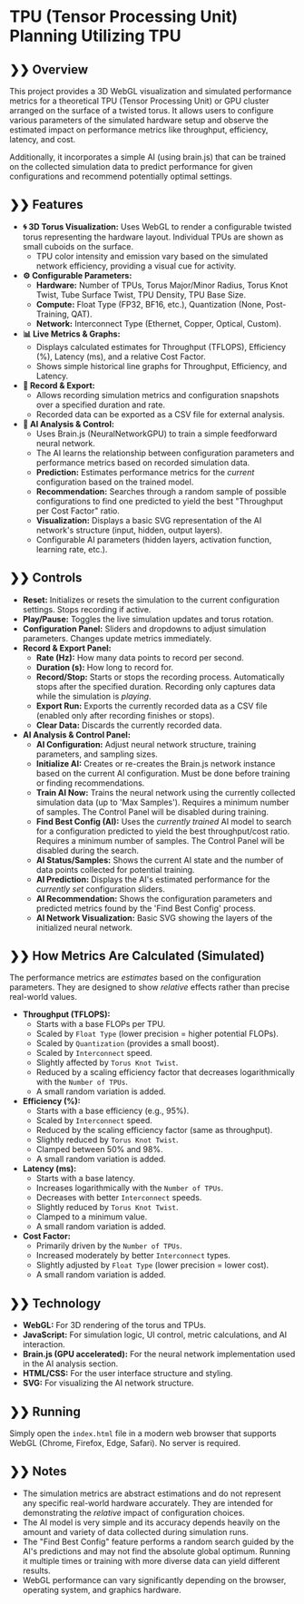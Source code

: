 # TPU (Tensor Processing Unit) Planning Utilizing TPU

## ❯❯ Overview

This project provides a 3D WebGL visualization and simulated performance metrics for a theoretical TPU (Tensor Processing Unit) or GPU cluster arranged on the surface of a twisted torus. It allows users to configure various parameters of the simulated hardware setup and observe the estimated impact on performance metrics like throughput, efficiency, latency, and cost.

Additionally, it incorporates a simple AI (using brain.js) that can be trained on the collected simulation data to predict performance for given configurations and recommend potentially optimal settings.

## ❯❯ Features

- **🌀 3D Torus Visualization:** Uses WebGL to render a configurable twisted torus representing the hardware layout. Individual TPUs are shown as small cuboids on the surface.
  - TPU color intensity and emission vary based on the simulated network efficiency, providing a visual cue for activity.
- **⚙️ Configurable Parameters:**
  - **Hardware:** Number of TPUs, Torus Major/Minor Radius, Torus Knot Twist, Tube Surface Twist, TPU Density, TPU Base Size.
  - **Compute:** Float Type (FP32, BF16, etc.), Quantization (None, Post-Training, QAT).
  - **Network:** Interconnect Type (Ethernet, Copper, Optical, Custom).
- **📊 Live Metrics & Graphs:**
  - Displays calculated estimates for Throughput (TFLOPS), Efficiency (%), Latency (ms), and a relative Cost Factor.
  - Shows simple historical line graphs for Throughput, Efficiency, and Latency.
- **🔴 Record & Export:**
  - Allows recording simulation metrics and configuration snapshots over a specified duration and rate.
  - Recorded data can be exported as a CSV file for external analysis.
- **🧠 AI Analysis & Control:**
  - Uses Brain.js (NeuralNetworkGPU) to train a simple feedforward neural network.
  - The AI learns the relationship between configuration parameters and performance metrics based on recorded simulation data.
  - **Prediction:** Estimates performance metrics for the _current_ configuration based on the trained model.
  - **Recommendation:** Searches through a random sample of possible configurations to find one predicted to yield the best "Throughput per Cost Factor" ratio.
  - **Visualization:** Displays a basic SVG representation of the AI network's structure (input, hidden, output layers).
  - Configurable AI parameters (hidden layers, activation function, learning rate, etc.).

## ❯❯ Controls

- **Reset:** Initializes or resets the simulation to the current configuration settings. Stops recording if active.
- **Play/Pause:** Toggles the live simulation updates and torus rotation.
- **Configuration Panel:** Sliders and dropdowns to adjust simulation parameters. Changes update metrics immediately.
- **Record & Export Panel:**
  - **Rate (Hz):** How many data points to record per second.
  - **Duration (s):** How long to record for.
  - **Record/Stop:** Starts or stops the recording process. Automatically stops after the specified duration. Recording only captures data while the simulation is _playing_.
  - **Export Run:** Exports the currently recorded data as a CSV file (enabled only after recording finishes or stops).
  - **Clear Data:** Discards the currently recorded data.
- **AI Analysis & Control Panel:**
  - **AI Configuration:** Adjust neural network structure, training parameters, and sampling sizes.
  - **Initialize AI:** Creates or re-creates the Brain.js network instance based on the current AI configuration. Must be done before training or finding recommendations.
  - **Train AI Now:** Trains the neural network using the currently collected simulation data (up to 'Max Samples'). Requires a minimum number of samples. The Control Panel will be disabled during training.
  - **Find Best Config (AI):** Uses the _currently trained_ AI model to search for a configuration predicted to yield the best throughput/cost ratio. Requires a minimum number of samples. The Control Panel will be disabled during the search.
  - **AI Status/Samples:** Shows the current AI state and the number of data points collected for potential training.
  - **AI Prediction:** Displays the AI's estimated performance for the _currently set_ configuration sliders.
  - **AI Recommendation:** Shows the configuration parameters and predicted metrics found by the 'Find Best Config' process.
  - **AI Network Visualization:** Basic SVG showing the layers of the initialized neural network.

## ❯❯ How Metrics Are Calculated (Simulated)

The performance metrics are _estimates_ based on the configuration parameters. They are designed to show _relative_ effects rather than precise real-world values.

- **Throughput (TFLOPS):**
  - Starts with a base FLOPs per TPU.
  - Scaled by `Float Type` (lower precision = higher potential FLOPs).
  - Scaled by `Quantization` (provides a small boost).
  - Scaled by `Interconnect` speed.
  - Slightly affected by `Torus Knot Twist`.
  - Reduced by a scaling efficiency factor that decreases logarithmically with the `Number of TPUs`.
  - A small random variation is added.
- **Efficiency (%):**
  - Starts with a base efficiency (e.g., 95%).
  - Scaled by `Interconnect` speed.
  - Reduced by the scaling efficiency factor (same as throughput).
  - Slightly reduced by `Torus Knot Twist`.
  - Clamped between 50% and 98%.
  - A small random variation is added.
- **Latency (ms):**
  - Starts with a base latency.
  - Increases logarithmically with the `Number of TPUs`.
  - Decreases with better `Interconnect` speeds.
  - Slightly reduced by `Torus Knot Twist`.
  - Clamped to a minimum value.
  - A small random variation is added.
- **Cost Factor:**
  - Primarily driven by the `Number of TPUs`.
  - Increased moderately by better `Interconnect` types.
  - Slightly adjusted by `Float Type` (lower precision = lower cost).
  - A small random variation is added.

## ❯❯ Technology

- **WebGL:** For 3D rendering of the torus and TPUs.
- **JavaScript:** For simulation logic, UI control, metric calculations, and AI interaction.
- **Brain.js (GPU accelerated):** For the neural network implementation used in the AI analysis section.
- **HTML/CSS:** For the user interface structure and styling.
- **SVG:** For visualizing the AI network structure.

## ❯❯ Running

Simply open the `index.html` file in a modern web browser that supports WebGL (Chrome, Firefox, Edge, Safari). No server is required.

## ❯❯ Notes

- The simulation metrics are abstract estimations and do not represent any specific real-world hardware accurately. They are intended for demonstrating the _relative_ impact of configuration choices.
- The AI model is very simple and its accuracy depends heavily on the amount and variety of data collected during simulation runs.
- The "Find Best Config" feature performs a random search guided by the AI's predictions and may not find the absolute global optimum. Running it multiple times or training with more diverse data can yield different results.
- WebGL performance can vary significantly depending on the browser, operating system, and graphics hardware.
